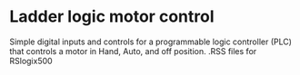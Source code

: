 # Ladder logic motor control
Simple digital inputs and controls for a programmable logic controller (PLC) that controls a motor in Hand, Auto, and off position. 
.RSS files for RSlogix500
